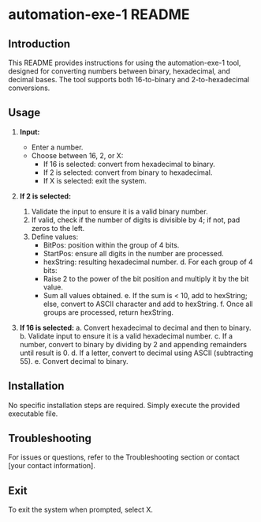 # automation-exe-1 README

## Introduction

This README provides instructions for using the automation-exe-1 tool, designed for converting numbers between binary, hexadecimal, and decimal bases. The tool supports both 16-to-binary and 2-to-hexadecimal conversions.

## Usage

1. **Input:**
   - Enter a number.
   - Choose between 16, 2, or X:
     - If 16 is selected: convert from hexadecimal to binary.
     - If 2 is selected: convert from binary to hexadecimal.
     - If X is selected: exit the system.

2. **If 2 is selected:**
   1. Validate the input to ensure it is a valid binary number.
   2. If valid, check if the number of digits is divisible by 4; if not, pad zeros to the left.
   3. Define values:
      - BitPos: position within the group of 4 bits.
      - StartPos: ensure all digits in the number are processed.
      - hexString: resulting hexadecimal number.
   d. For each group of 4 bits:
      - Raise 2 to the power of the bit position and multiply it by the bit value.
      - Sum all values obtained.
   e. If the sum is < 10, add to hexString; else, convert to ASCII character and add to hexString.
   f. Once all groups are processed, return hexString.

3. **If 16 is selected:**
   a. Convert hexadecimal to decimal and then to binary.
   b. Validate input to ensure it is a valid hexadecimal number.
   c. If a number, convert to binary by dividing by 2 and appending remainders until result is 0.
   d. If a letter, convert to decimal using ASCII (subtracting 55).
   e. Convert decimal to binary.

## Installation

No specific installation steps are required. Simply execute the provided executable file.

## Troubleshooting

For issues or questions, refer to the Troubleshooting section or contact [your contact information].

## Exit

To exit the system when prompted, select X.
